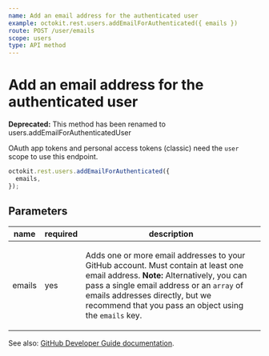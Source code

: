 ```yaml
---
name: Add an email address for the authenticated user
example: octokit.rest.users.addEmailForAuthenticated({ emails })
route: POST /user/emails
scope: users
type: API method
---
```


# Add an email address for the authenticated user

**Deprecated:** This method has been renamed to users.addEmailForAuthenticatedUser

OAuth app tokens and personal access tokens (classic) need the `user` scope to use this endpoint.

```js
octokit.rest.users.addEmailForAuthenticated({
  emails,
});
```

## Parameters

<table>
  <thead>
    <tr>
      <th>name</th>
      <th>required</th>
      <th>description</th>
    </tr>
  </thead>
  <tbody>
    <tr><td>emails</td><td>yes</td><td>

Adds one or more email addresses to your GitHub account. Must contain at least one email address. **Note:** Alternatively, you can pass a single email address or an `array` of emails addresses directly, but we recommend that you pass an object using the `emails` key.

</td></tr>
  </tbody>
</table>

See also: [GitHub Developer Guide documentation](https://docs.github.com/rest/users/emails#add-an-email-address-for-the-authenticated-user).

